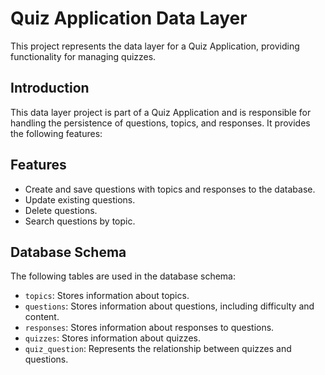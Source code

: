 # Quiz Application Data Layer

This project represents the data layer for a Quiz Application, providing functionality for managing quizzes.

## Introduction

This data layer project is part of a Quiz Application and is responsible for handling the persistence of questions, topics, and responses. It provides the following features:

## Features

- Create and save questions with topics and responses to the database.
- Update existing questions.
- Delete questions.
- Search questions by topic.

## Database Schema

The following tables are used in the database schema:

- `topics`: Stores information about topics.
- `questions`: Stores information about questions, including difficulty and content.
- `responses`: Stores information about responses to questions.
- `quizzes`: Stores information about quizzes.
- `quiz_question`: Represents the relationship between quizzes and questions.
